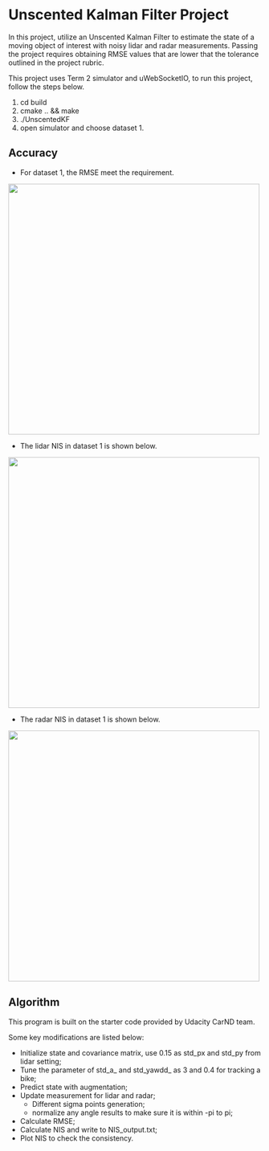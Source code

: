 # Unscented Kalman Filter Project

In this project, utilize an Unscented Kalman Filter to estimate the state of a moving object of interest with noisy lidar and radar measurements. Passing the project requires obtaining RMSE values that are lower that the tolerance outlined in the project rubric. 

This project uses Term 2 simulator and uWebSocketIO, to run this project, follow the steps below.

1. cd build
3. cmake .. && make
3. ./UnscentedKF
4. open simulator and choose dataset 1.

## Accuracy

* For dataset 1, the RMSE meet the requirement.
<img src="https://github.com/jane212/CarND-Term2-UKF/tree/master/output_images/Dataset1_RMSE.png" width="500">

* The lidar NIS in dataset 1 is shown below.
<img src="https://github.com/jane212/CarND-Term2-UKF/tree/master/output_images/Lidar_NIS.png" width="500">

* The radar NIS in dataset 1 is shown below.
<img src="https://github.com/jane212/CarND-Term2-UKF/tree/master/output_images/Radar_NIS.png" width="500">


## Algorithm

This program is built on the starter code provided by Udacity CarND team.

Some key modifications are listed below:

* Initialize state and covariance matrix, use 0.15 as std_px and std_py from lidar setting;
* Tune the parameter of std_a_ and std_yawdd_ as 3 and 0.4 for tracking a bike;
* Predict state with augmentation;
* Update measurement for lidar and radar; 
  * Different sigma points generation;
  * normalize any angle results to make sure it is within -pi to pi;
* Calculate RMSE;
* Calculate NIS and write to NIS_output.txt;
* Plot NIS to check the consistency.

